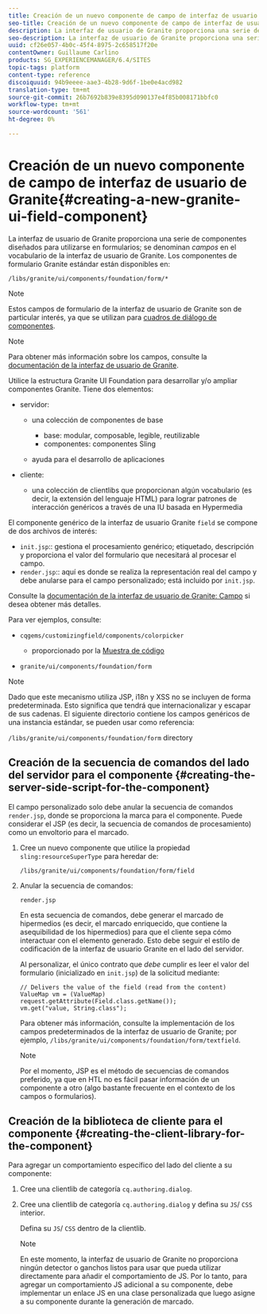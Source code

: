 ```yaml
---
title: Creación de un nuevo componente de campo de interfaz de usuario de Granite
seo-title: Creación de un nuevo componente de campo de interfaz de usuario de Granite
description: La interfaz de usuario de Granite proporciona una serie de componentes diseñados para utilizarse en formularios, denominados campos
seo-description: La interfaz de usuario de Granite proporciona una serie de componentes diseñados para utilizarse en formularios, denominados campos
uuid: cf26e057-4b0c-45f4-8975-2c658517f20e
contentOwner: Guillaume Carlino
products: SG_EXPERIENCEMANAGER/6.4/SITES
topic-tags: platform
content-type: reference
discoiquuid: 94b9eeee-aae3-4b28-9d6f-1be0e4acd982
translation-type: tm+mt
source-git-commit: 26b7692b839e8395d090137e4f85b008171bbfc0
workflow-type: tm+mt
source-wordcount: '561'
ht-degree: 0%

---
```



# Creación de un nuevo componente de campo de interfaz de usuario de Granite{#creating-a-new-granite-ui-field-component}

La interfaz de usuario de Granite proporciona una serie de componentes diseñados para utilizarse en formularios; se denominan *campos* en el vocabulario de la interfaz de usuario de Granite. Los componentes de formulario Granite estándar están disponibles en:

`/libs/granite/ui/components/foundation/form/*`

>[!NOTE]
>
>Estos campos de formulario de la interfaz de usuario de Granite son de particular interés, ya que se utilizan para [cuadros de diálogo de componentes](/help/sites-developing/developing-components.md).

>[!NOTE]
>
>Para obtener más información sobre los campos, consulte la [documentación de la interfaz de usuario de Granite](https://helpx.adobe.com/experience-manager/6-4/sites/developing/using/reference-materials/granite-ui/api/index.html).

Utilice la estructura Granite UI Foundation para desarrollar y/o ampliar componentes Granite. Tiene dos elementos:

* servidor:

   * una colección de componentes de base

      * base: modular, composable, legible, reutilizable
      * componentes: componentes Sling
   * ayuda para el desarrollo de aplicaciones


* cliente:

   * una colección de clientlibs que proporcionan algún vocabulario (es decir, la extensión del lenguaje HTML) para lograr patrones de interacción genéricos a través de una IU basada en Hypermedia

El componente genérico de la interfaz de usuario Granite `field` se compone de dos archivos de interés:

* `init.jsp`:: gestiona el procesamiento genérico; etiquetado, descripción y proporciona el valor del formulario que necesitará al procesar el campo.
* `render.jsp`:: aquí es donde se realiza la representación real del campo y debe anularse para el campo personalizado; está incluido por  `init.jsp`.

Consulte la [documentación de la interfaz de usuario de Granite: Campo](https://helpx.adobe.com/experience-manager/6-4/sites/developing/using/reference-materials/granite-ui/api/jcr_root/libs/granite/ui/components/foundation/form/field/index.html) si desea obtener más detalles.

Para ver ejemplos, consulte:

* `cqgems/customizingfield/components/colorpicker`

   * proporcionado por la [Muestra de código](/help/sites-developing/developing-components-samples.md#code-sample-how-to-customize-dialog-fields)

* `granite/ui/components/foundation/form`

>[!NOTE]
>
>Dado que este mecanismo utiliza JSP, i18n y XSS no se incluyen de forma predeterminada. Esto significa que tendrá que internacionalizar y escapar de sus cadenas. El siguiente directorio contiene los campos genéricos de una instancia estándar, se pueden usar como referencia:
>
>`/libs/granite/ui/components/foundation/form` directory

## Creación de la secuencia de comandos del lado del servidor para el componente {#creating-the-server-side-script-for-the-component}

El campo personalizado solo debe anular la secuencia de comandos `render.jsp`, donde se proporciona la marca para el componente. Puede considerar el JSP (es decir, la secuencia de comandos de procesamiento) como un envoltorio para el marcado.

1. Cree un nuevo componente que utilice la propiedad `sling:resourceSuperType` para heredar de:

   `/libs/granite/ui/components/foundation/form/field`

1. Anular la secuencia de comandos:

   `render.jsp`

   En esta secuencia de comandos, debe generar el marcado de hipermedios (es decir, el marcado enriquecido, que contiene la asequibilidad de los hipermedios) para que el cliente sepa cómo interactuar con el elemento generado. Esto debe seguir el estilo de codificación de la interfaz de usuario Granite en el lado del servidor.

   Al personalizar, el único contrato que *debe* cumplir es leer el valor del formulario (inicializado en `init.jsp`) de la solicitud mediante:

   ```
   // Delivers the value of the field (read from the content)
   ValueMap vm = (ValueMap) request.getAttribute(Field.class.getName());
   vm.get("value, String.class"); 
   ```

   Para obtener más información, consulte la implementación de los campos predeterminados de la interfaz de usuario de Granite; por ejemplo, `/libs/granite/ui/components/foundation/form/textfield`.

   >[!NOTE]
   >
   >Por el momento, JSP es el método de secuencias de comandos preferido, ya que en HTL no es fácil pasar información de un componente a otro (algo bastante frecuente en el contexto de los campos o formularios).

## Creación de la biblioteca de cliente para el componente {#creating-the-client-library-for-the-component}

Para agregar un comportamiento específico del lado del cliente a su componente:

1. Cree una clientlib de categoría `cq.authoring.dialog`.
1. Cree una clientlib de categoría `cq.authoring.dialog` y defina su `JS`/ `CSS` interior.

   Defina su `JS`/ `CSS` dentro de la clientlib.

   >[!NOTE]
   >
   >En este momento, la interfaz de usuario de Granite no proporciona ningún detector o ganchos listos para usar que pueda utilizar directamente para añadir el comportamiento de JS. Por lo tanto, para agregar un comportamiento JS adicional a su componente, debe implementar un enlace JS en una clase personalizada que luego asigne a su componente durante la generación de marcado.


